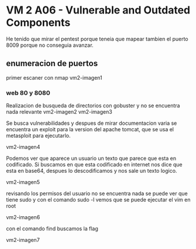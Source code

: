 # VM 2 A06 - Vulnerable and Outdated Components
He tenido que mirar el pentest porque teneia que mapear tambien el puerto 8009 porque no conseguia avanzar.
## enumeracion de puertos

primer escaner con nmap
vm2-imagen1
### web 80 y 8080
Realizacion de busqueda de directorios con gobuster y no se encuentra nada relevante
vm2-imagen2
vm2-imagen3

Se busca vulnerabilidades y despues de mirar documentacion varia se encuentra un exploit para la version del apache tomcat, que se usa el metasploit para ejecutarlo.

vm2-imagen4

Podemos ver que aparece un usuario un texto que parece que esta en codificado. Si buscamos en que esta codificado en internet nos dice que esta en base64, despues lo descodificamos y nos sale un texto logico.

vm2-imagen5

revisando los permisos del usuario no se encuentra nada se puede ver que tiene sudo y con el comando sudo -l vemos que se puede ejecutar el vim en root

vm2-imagen6

con el comando find buscamos la flag

vm2-imagen7